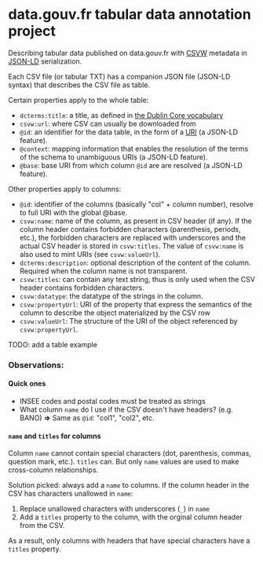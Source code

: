 # data.gouv.fr tabular data annotation project

Describing tabular data published on data.gouv.fr with [CSVW](http://www.w3.org/TR/csv2rdf/) metadata in [JSON-LD](http://www.w3.org/TR/json-ld/) serialization.

Each CSV file (or tabular TXT) has a companion JSON file (JSON-LD syntax) that describes the CSV file as table.

Certain properties apply to the whole table:

- `dcterms:title`: a title, as defined in [the Dublin Core vocabulary](http://dublincore.org/documents/dcmi-terms/#terms-title)
- `csvw:url`: where CSV can usually be downloaded from
- `@id`: an identifier for the data table, in the form of a [URI](https://en.wikipedia.org/wiki/Uniform_Resource_Identifier) (a JSON-LD feature).
- `@context`: mapping information that enables the resolution of the terms of the schema to unambiguous URIs (a JSON-LD feature).
- `@base`: base URI from which column `@id` are are resolved (a JSON-LD feature).

Other properties apply to columns:

- `@id`: identifier of the columns (basically "col" + column number), resolve to full URI with the global @base.
- `csvw:name`: name of the column, as present in CSV header (if any). If the column header contains forbidden characters (parenthesis, periods, etc.), the forbidden characters are replaced with underscores and the actual CSV header is stored in `csvw:titles`. The value of `csvw:name` is also used to mint URIs (see `csvw:valueUrl`).
- `dcterms:description`: optional description of the content of the column. Required when the column name is not transparent.
- `csvw:titles`: can contain any text string, thus is only used when the CSV header contains forbidden characters.
- `csvw:datatype`: the datatype of the strings in the column.
- `csvw:propertyUrl`: URI of the property that express the semantics of the column to describe the object materialized by the CSV row
- `csvw:valueUrl`: The structure of the URI of the object referenced by `csvw:propertyUrl`.

TODO: add a table example

### Observations:

#### Quick ones

- INSEE codes and postal codes must be treated as strings
- What column `name` do I use if the CSV doesn't have headers? (e.g. BANO) **=>** Same as `@id`: "col1", "col2", etc.

#### `name` and `titles` for columns

Column `name` cannot contain special characters (dot, parenthesis, commas, question mark, etc.). `titles` can. But only `name` values are used to make cross-column relationships.

Solution picked: always add a `name` to columns. If the column header in the CSV has characters unallowed in `name`:

1. Replace unallowed characters with underscores (`_`) in `name`
2. Add a `titles` property to the column, with the orginal column header from the CSV.

As a result, only columns with headers that have special characters have a `titles` property.
